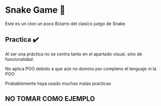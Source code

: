 # Snake Game 🐍

Este es un clon un poco Bizarro del clasico juego de Snake

## Practica ✔️

Al ser una práctica no se centra tanto en el apartado visual, sino de funcionalidad.

No aplica POO debido a que aún no domino por compleno el lenguaje ni la POO

Probablemente haya usado muchas malas practicas

## NO TOMAR COMO EJEMPLO

